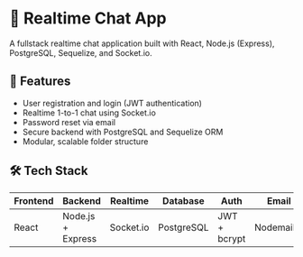 # 💬 Realtime Chat App

A fullstack realtime chat application built with React, Node.js (Express), PostgreSQL, Sequelize, and Socket.io.

## 🧱 Features

- User registration and login (JWT authentication)
- Realtime 1-to-1 chat using Socket.io
- Password reset via email
- Secure backend with PostgreSQL and Sequelize ORM
- Modular, scalable folder structure

## 🛠 Tech Stack

| Frontend   | Backend           | Realtime  | Database    | Auth         | Email      |
|------------|-------------------|-----------|-------------|--------------|------------|
| React      | Node.js + Express | Socket.io | PostgreSQL  | JWT + bcrypt | Nodemailer |

